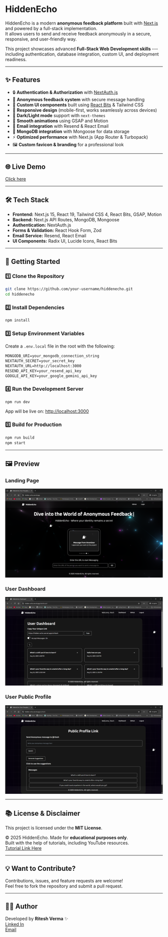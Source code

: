 # HiddenEcho

HiddenEcho is a modern **anonymous feedback platform** built with
[Next.js](https://nextjs.org/) and powered by a full-stack
implementation.\
It allows users to send and receive feedback anonymously in a secure,
responsive, and user-friendly way.

This project showcases advanced **Full-Stack Web Development skills**
--- including authentication, database integration, custom UI, and
deployment readiness.

------------------------------------------------------------------------

## ✨ Features

-   🔒 **Authentication & Authorization** with
    [NextAuth.js](https://next-auth.js.org/)
-   📝 **Anonymous feedback system** with secure message handling
-   🎨 **Custom UI components** built using [React
    Bits](https://reactbits.dev/) & Tailwind CSS
-   📱 **Responsive design** (mobile-first, works seamlessly across
    devices)
-   🌙 **Dark/Light mode** support with `next-themes`
-   🎥 **Smooth animations** using GSAP and Motion
-   📧 **Email integration** with Resend & React Email
-   📂 **MongoDB integration** with Mongoose for data storage
-   ⚡ **Optimized performance** with Next.js (App Router & Turbopack)
-   🖼️ **Custom favicon & branding** for a professional look


------------------------------------------------------------------------

## 🌐 Live Demo

[Click here](https://hidden-echo.vercel.app/)

------------------------------------------------------------------------


## 🛠️ Tech Stack

-   **Frontend:** Next.js 15, React 19, Tailwind CSS 4, React Bits,
    GSAP, Motion
-   **Backend:** Next.js API Routes, MongoDB, Mongoose
-   **Authentication:** NextAuth.js
-   **Forms & Validation:** React Hook Form, Zod
-   **Email Service:** Resend, React Email
-   **UI Components:** Radix UI, Lucide Icons, React Bits


------------------------------------------------------------------------

## 🚀 Getting Started

### 1️⃣ Clone the Repository

``` bash
git clone https://github.com/your-username/hiddenecho.git
cd hiddenecho
```

### 2️⃣ Install Dependencies

``` bash
npm install
```

### 3️⃣ Setup Environment Variables

Create a `.env.local` file in the root with the following:

``` env
MONGODB_URI=your_mongodb_connection_string
NEXTAUTH_SECRET=your_secret_key
NEXTAUTH_URL=http://localhost:3000
RESEND_API_KEY=your_resend_api_key
GOOGLE_API_KEY=your_google_gemini_api_key

```

### 4️⃣ Run the Development Server

``` bash
npm run dev
```

App will be live on: <http://localhost:3000>

### 5️⃣ Build for Production

``` bash
npm run build
npm start
```



------------------------------------------------------------------------

## 🖼️ Preview

### Landing Page
![Landing Page](public/landingpage.png)

### User Dashboard
![User Dashboard](public/userdashboard.png)

### User Public Profile
![User Public Profile](public/userpublicprofile.png) 



------------------------------------------------------------------------

## 📚 License & Disclaimer

This project is licensed under the **MIT License**.

© 2025 HiddenEcho. Made for **educational purposes only**.\
Built with the help of tutorials, including YouTube resources.\
 [Tutorial Link
Here](https://youtube.com/playlist?list=PLu71SKxNbfoBAaWGtn9GA2PTw0HO0tXzq&si=LUS3wX_QbaV7Xz0G)

------------------------------------------------------------------------

## 💡 Want to Contribute?

Contributions, issues, and feature requests are welcome!  
Feel free to fork the repository and submit a pull request.


------------------------------------------------------------------------

## 👨‍💻 Author

Developed by **Ritesh Verma** ✨\
 [Linked In](https://www.linkedin.com/in/ritesh-verma-b30855325/)\
 [Email](riteshvermamt@gmail.com)

